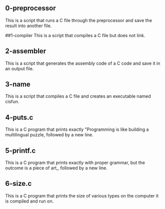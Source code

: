 ## 0-preprocessor
This is a script that runs a C file through the preprocessor and save the result into another file.

##1-compiler
This is a script that compiles a C file but does not link.

## 2-assembler
This is a script that generates the assembly code of a C code and save it in an output file.

## 3-name
This is a script that compiles a C file and creates an executable named cisfun.

## 4-puts.c
This is a C program that prints exactly "Programming is like building a multilingual puzzle, followed by a new line.

## 5-printf.c
This is a C program that prints exactly with proper grammar, but the outcome is a piece of art,, followed by a new line.

## 6-size.c
This is a C program that prints the size of various types on the computer it is compiled and run on.
